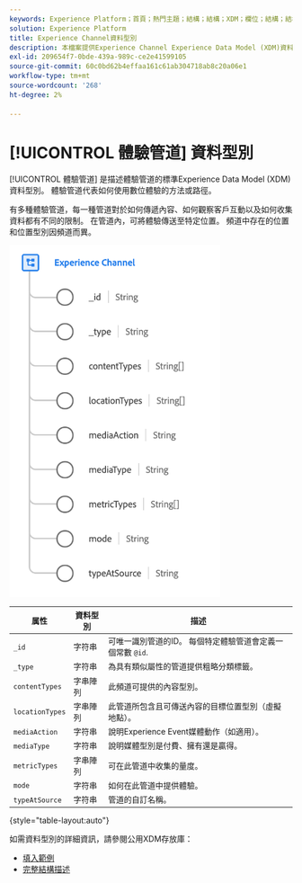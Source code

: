 ```yaml
---
keywords: Experience Platform；首頁；熱門主題；結構；結構；XDM；欄位；結構；結構；網頁詳細資訊；資料型別；資料型別；資料型別；網頁
solution: Experience Platform
title: Experience Channel資料型別
description: 本檔案提供Experience Channel Experience Data Model (XDM)資料型別的概述。
exl-id: 209654f7-0bde-439a-989c-ce2e41599105
source-git-commit: 60c0bd62b4effaa161c61ab304718ab8c20a06e1
workflow-type: tm+mt
source-wordcount: '268'
ht-degree: 2%

---
```


# [!UICONTROL 體驗管道] 資料型別

[!UICONTROL 體驗管道] 是描述體驗管道的標準Experience Data Model (XDM)資料型別。 體驗管道代表如何使用數位體驗的方法或路徑。

有多種體驗管道，每一種管道對於如何傳遞內容、如何觀察客戶互動以及如何收集資料都有不同的限制。 在管道內，可將體驗傳送至特定位置。 頻道中存在的位置和位置型別因頻道而異。

![](../images/data-types/experience-channel.png)

| 属性 | 資料型別 | 描述 |
| --- | --- | --- |
| `_id` | 字符串 | 可唯一識別管道的ID。 每個特定體驗管道會定義一個常數 `@id`. |
| `_type` | 字符串 | 為具有類似屬性的管道提供粗略分類標籤。 |
| `contentTypes` | 字串陣列 | 此頻道可提供的內容型別。 |
| `locationTypes` | 字串陣列 | 此管道所包含且可傳送內容的目標位置型別（虛擬地點）。 |
| `mediaAction` | 字符串 | 說明Experience Event媒體動作（如適用）。 |
| `mediaType` | 字符串 | 說明媒體型別是付費、擁有還是贏得。 |
| `metricTypes` | 字串陣列 | 可在此管道中收集的量度。 |
| `mode` | 字符串 | 如何在此管道中提供體驗。 |
| `typeAtSource` | 字符串 | 管道的自訂名稱。 |

{style="table-layout:auto"}

如需資料型別的詳細資訊，請參閱公用XDM存放庫：

* [填入範例](https://github.com/adobe/xdm/blob/master/components/datatypes/channels/channel.example.1.json)
* [完整結構描述](https://github.com/adobe/xdm/blob/master/components/datatypes/channels/channel.schema.json)
